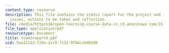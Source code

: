 ```yaml
---
content_type: resource
description: This file contains the status report for the project and includes accomplishments,
  issues, actions to be taken and reflection.
file: /media/https%3A/open-learning-course-data-rc.s3.amazonaws.com/15-568a-practical-information-technology-management-spring-2005/5aa11122729a1cc971319784ccbd03d9_team2report4.pdf
file_type: application/pdf
resourcetype: Document
title: team2report4.pdf
uid: 5aa11122-729a-1cc9-7131-9784ccbd03d9
---
```

